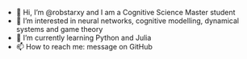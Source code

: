 - 👋 Hi, I’m @robstarxy and I am a Cognitive Science Master student
- 👀 I’m interested in neural networks, cognitive modelling, dynamical systems and game theory
- 🌱 I’m currently learning Python and Julia
- 📫 How to reach me: message on GitHub


<!---
robstarxy/robstarxy is a ✨ special ✨ repository because its `README.md` (this file) appears on your GitHub profile.
You can click the Preview link to take a look at your changes.
--->
